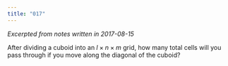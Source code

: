 ```yaml
---
title: "017"
---
```


*Excerpted from notes written in 2017-08-15*

After dividing a cuboid into an $l \times n \times m$ grid, how many total cells will you pass through if you move along the diagonal of the cuboid?